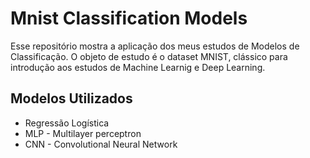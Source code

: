 # Mnist Classification Models

Esse repositório mostra a aplicação dos meus estudos de Modelos de Classificação. O objeto de estudo é o dataset MNIST, clássico para introdução aos estudos de Machine Learnig e Deep Learning. 

## Modelos Utilizados
- Regressão Logística
- MLP - Multilayer perceptron
- CNN - Convolutional Neural Network
